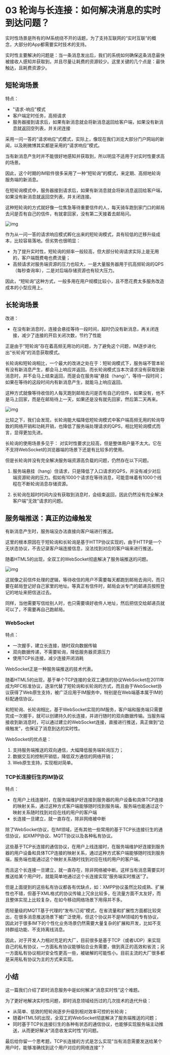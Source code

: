 03 轮询与长连接：如何解决消息的实时到达问题？
========================

实时性场景是所有的IM系统绕不开的话题，为了支持互联网的“实时互联”的概念，大部分的App都需要实时技术的支持。

实时性主要解决的问题是：当一条消息发出后，我们的系统如何确保这条消息最快被接收人感知并获取到，并且尽量让耗费的资源较少。这里关键的几个点是：最快触达，且耗费资源少。

短轮询场景
-----

特点：

- "请求-响应"模式
- 客户端定时任务，高频请求
- 服务器接到请求后，如果有新消息就会将新消息返回给客户端，如果没有新消息就返回空列表，并关闭连接

采用一问一答的“请求响应”式模式，实际上，像现在我们浏览大部分门户网站的新闻，以及刷微博其实都是采用的“请求响应”模式。

当有新消息产生时并不能很好地感知并获取到，所以明显不适用于对实时性要求高的场景。

因此，这个时期的IM软件很多采用了一种“短轮询”的模式，来定期、高频地轮询服务端的新消息。

在短轮询模式中，服务器接到请求后，如果有新消息就会将新消息返回给客户端，如果没有新消息就返回空列表，并关闭连接。

这种短轮询的方式就好像一位焦急等待重要信件的人，每天骑车跑到家门口的邮局去问是否有自己的信件，有就拿回家，没有第二天接着去邮局问。

![img](https://raw.githubusercontent.com/yinhuiSpace/picgoimg/main/img/202409070900091.png)

作为从一问一答的请求响应模式孵化出来的短轮询模式，具有较低的迁移升级成本，比较容易落地。但劣势也很明显：

*   为了提升实时性，短轮询的频率一般较高，但大部分轮询请求实际上是无用的，客户端既费电也费流量；
*   高频请求对服务端资源的压力也较大，一是大量服务器用于抗高频轮询的QPS（每秒查询率），二是对后端存储资源也有较大压力。

因此，“短轮询”这种方式，一般多用在用户规模比较小，且不愿花费太多服务改造成本的小型应用上。

长轮询场景
-----

改进：

- 在没有新消息时，连接会悬挂等待一段时间，超时仍没有新消息，再关闭连接，减少了连接的开启关闭次数，节约了性能

正是由于“短轮询”存在着高频无用功的问题，为了避免这个问题，IM逐步进化出“长轮询”的消息获取模式。

长轮询和短轮询相比，一个最大的改进之处在于：短轮询模式下，服务端不管本轮有没有新消息产生，都会马上响应并返回。而长轮询模式当本次请求没有获取到新消息时，并不会马上结束返回，而是会在服务端“悬挂（hang）”，等待一段时间；如果在等待的这段时间内有新消息产生，就能马上响应返回。

这种方式就像等待收信的人每天跑到邮局去问是否有自己的信件，如果没有，他不是马上回家，而是在邮局待上一天，如果还是没有就先回家，然后第二天再来。

![img](https://raw.githubusercontent.com/yinhuiSpace/picgoimg/main/img/202409070904300.png)

比较之下，我们会发现，长轮询能大幅降低短轮询模式中客户端高频无用的轮询导致的网络开销和功耗开销，也降低了服务端处理请求的QPS，相比短轮询模式而言，显得更加先进。

长轮询的使用场景多见于： 对实时性要求比较高，但是整体用户量不太大。它在不支持WebSocket的浏览器端的场景下还是有比较多的使用。

但是长轮询并没有完全解决服务端资源高负载的问题，仍然存在以下问题。

1.  服务端悬挂（hang）住请求，只是降低了入口请求的QPS，并没有减少对后端资源轮询的压力。假如有1000个请求在等待消息，可能意味着有1000个线程在不断轮询消息存储资源。
    
2.  长轮询在超时时间内没有获取到消息时，会结束返回，因此仍然没有完全解决客户端“无效”请求的问题。
    

服务端推送：真正的边缘触发
-------------

有新消息产生时，服务端没办法直接向客户端进行推送。

这里的根本原因在于短轮询和长轮询是基于HTTP协议实现的，由于HTTP是一个无状态协议，不去记录客户端连接信息，没法找到对应的客户端来进行推送。

随着HTML5的出现，全双工的WebSocket彻底解决了服务端推送的问题。

![img](https://raw.githubusercontent.com/yinhuiSpace/picgoimg/main/img/202409070907985.png)

这就像之前信件处理的逻辑，等待收信的用户不需要每天都跑到邮局去询问，而只要在邮局登记好自己家里的地址。等真正有信件时，邮局会派专门的邮递员按照登记的地址来把信送过去。

同样，当他需要写信给别人时，也只需要填好收件人地址，然后把信交给邮递员就可以了，不需要再自己跑邮局。

### WebSocket

特点：

- 一次握手，建立长连接，随时双向数据传输
- 双向数据传递，不需要轮询，降低服务器资源压力
- 使用TCP长连接，减少连接开闭消耗

WebSocket正是一种服务端推送的技术代表。

随着HTML5的出现，基于单个TCP连接的全双工通信的协议WebSocket在2011年成为RFC标准协议，逐渐代替了短轮询和长轮询的方式，而且由于WebSocket协议获得了Web原生支持，被广泛应用于IM服务中，特别是在Web端基本属于IM的标配通信协议。

和短轮询、长轮询相比，基于WebSocket实现的IM服务，客户端和服务端只需要完成一次握手，就可以创建持久的长连接，并进行随时的双向数据传输。当服务端接收到新消息时，可以通过建立的WebSocket连接，直接进行推送，真正做到“边缘触发”，也保证了消息到达的实时性。

WebSocket的优点是：

1.  支持服务端推送的双向通信，大幅降低服务端轮询压力；
2.  数据交互的控制开销低，降低双方通信的网络开销；
3.  Web原生支持，实现相对简单。

### TCP长连接衍生的IM协议

特点：

- 在用户上线连接时，在服务端维护好连接到服务器的用户设备和具体TCP连接的映射关系，通过这种方式客户端能够随时找到服务端，服务端也能通过这个映射关系随时找到对应在线的用户的客户端
- 长连接一旦建立，就一直存在，除非网络被中断

除了WebSocket协议，在IM领域，还有其他一些常用的基于TCP长连接衍生的通信协议，如XMPP协议、MQTT协议以及各种私有协议。

这些基于TCP长连接的通信协议，在用户上线连接时，在服务端维护好连接到服务器的用户设备和具体TCP连接的映射关系，通过这种方式客户端能够随时找到服务端，服务端也能通过这个映射关系随时找到对应在线的用户的客户端。

而且这个长连接一旦建立，就一直存在，除非网络被中断。这样当有消息需要实时推送给某个用户时，就能简单地通过这个长连接实现“服务端实时推送”了。

但是上面提到的这些私有协议都各有优缺点，如：XMPP协议虽然比较成熟、扩展性也不错，但基于XML格式的协议传输上冗余比较多，在流量方面不太友好，而且整体实现上比较复杂，在如今移动网络场景下用得并不多。

而轻量级的MQTT基于代理的“发布/订阅”模式，在省流量和扩展性方面都比较突出，在很多消息推送场景下被广泛使用，但这个协议并不是IM领域的专有协议，因此对于很多IM下的个性化业务场景仍然需要大量复杂的扩展和开发，比如不支持群组功能、不支持离线消息。

因此，对于开发人力相对充足的大厂，目前很多是基于TCP（或者UDP）来实现自己的私有协议，一方面私有协议能够贴合业务需要，做到真正的高效和省流；另一方面私有协议相对安全性更高一些，被破解的可能性小。目前主流的大厂很多都是采用私有协议为主的方式来实现。

小结
--

这一篇我们介绍了即时消息服务中是如何解决“消息实时性”这个难题。

为了更好地解决实时性问题，即时消息领域经历过的几次技术的迭代升级：

*   从简单、低效的短轮询逐步升级到相对效率可控的长轮询；
*   随着HTML5的出现，全双工的WebSocket彻底解决了服务端推送的问题；
*   同时基于TCP长连接衍生的各种有状态的通信协议，也能够实现服务端主动推送，从而更好解决“消息收发实时性”的问题。

最后给你留一个思考题，TCP长连接的方式是怎么实现“当有消息需要发送给某个用户时，能够准确找到这个用户对应的网络连接”？
